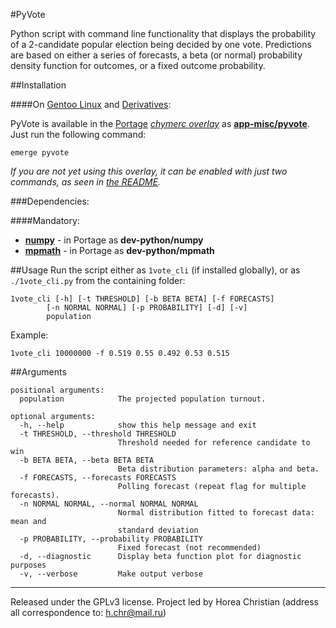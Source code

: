#PyVote

Python script with command line functionality that displays the probability of a 2-candidate popular election being decided by one vote.
Predictions are based on either a series of forecasts, a beta (or normal) probability density function for outcomes, or a fixed outcome probability.

##Installation

####On [Gentoo Linux](http://en.wikipedia.org/wiki/Gentoo_linux) and [Derivatives](http://en.wikipedia.org/wiki/Category:Gentoo_Linux_derivatives):

PyVote is available in the [Portage](http://en.wikipedia.org/wiki/Portage_(software)) *[chymerc overlay](https://github.com/TheChymera/chymeric)* as **[app-misc/pyvote](https://github.com/TheChymera/chymeric/tree/master/app-misc/pyvote)**.
Just run the following command:

```
emerge pyvote
```

*If you are not yet using this overlay, it can be enabled with just two commands, as seen in [the README](https://github.com/TheChymera/chymeric).*

###Dependencies:

####Mandatory:
* [**numpy**](http://en.wikipedia.org/wiki/NumPy) - in Portage as **dev-python/numpy**
* [**mpmath**](http://mpmath.org/) - in Portage as **dev-python/mpmath**

##Usage
Run the script either as `1vote_cli` (if installed globally), or as `./1vote_cli.py` from the containing folder:
```
1vote_cli [-h] [-t THRESHOLD] [-b BETA BETA] [-f FORECASTS]
		[-n NORMAL NORMAL] [-p PROBABILITY] [-d] [-v]
		population
```

Example:
```
1vote_cli 10000000 -f 0.519 0.55 0.492 0.53 0.515
```

##Arguments

```
positional arguments:
  population            The projected population turnout.

optional arguments:
  -h, --help            show this help message and exit
  -t THRESHOLD, --threshold THRESHOLD
                        Threshold needed for reference candidate to win
  -b BETA BETA, --beta BETA BETA
                        Beta distribution parameters: alpha and beta.
  -f FORECASTS, --forecasts FORECASTS
                        Polling forecast (repeat flag for multiple forecasts).
  -n NORMAL NORMAL, --normal NORMAL NORMAL
                        Normal distribution fitted to forecast data: mean and
                        standard deviation
  -p PROBABILITY, --probability PROBABILITY
                        Fixed forecast (not recommended)
  -d, --diagnostic      Display beta function plot for diagnostic purposes
  -v, --verbose         Make output verbose
```

---
Released under the GPLv3 license.
Project led by Horea Christian (address all correspondence to: h.chr@mail.ru)
